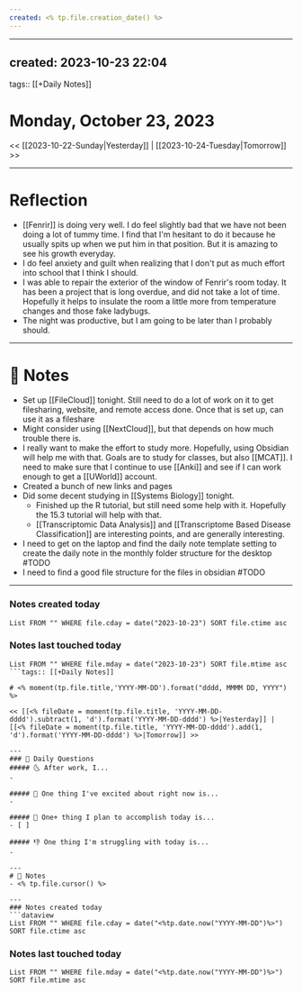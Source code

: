 ```yaml
---
created: <% tp.file.creation_date() %>
---
```

---
created: 2023-10-23 22:04
---
tags:: [[+Daily Notes]]

# Monday, October 23, 2023

<< [[2023-10-22-Sunday|Yesterday]] | [[2023-10-24-Tuesday|Tomorrow]] >>

---
# Reflection

- [[Fenrir]] is doing very well. I do feel slightly bad that we have not been doing a lot of tummy time. I find that I'm hesitant to do it because he usually spits up when we put him in that position. But it is amazing to see his growth everyday. 
- I do feel anxiety and guilt when realizing that I don't put as much effort into school that I think I should. 
- I was able to repair the exterior of the window of Fenrir's room today. It has been a project that is long overdue, and did not take a lot of time. Hopefully it helps to insulate the room a little more from temperature changes and those fake ladybugs.
- The night was productive, but I am going to be later than I probably should.

---
# 📝 Notes
- Set up [[FileCloud]] tonight. Still need to do a lot of work on it to get filesharing, website, and remote access done. Once that is set up, can use it as a fileshare
- Might consider using [[NextCloud]], but that depends on how much trouble there is.
- I really want to make the effort to study more. Hopefully, using Obsidian will help me with that. Goals are to study for classes, but also [[MCAT]]. I need to make sure that I continue to use [[Anki]] and see if I can work enough to get a [[UWorld]] account.
- Created a bunch of new links and pages
- Did some decent studying in [[Systems Biology]] tonight.
	- Finished up the R tutorial, but still need some help with it. Hopefully the 15.3 tutorial will help with that.
	- [[Transcriptomic Data Analysis]] and [[Transcriptome Based Disease Classification]] are interesting points, and are generally interesting.
- I need to get on the laptop and find the daily note template setting to create the daily note in the monthly folder structure for the desktop #TODO 
- I need to find a good file structure for the files in obsidian #TODO 

---
### Notes created today
```dataview
List FROM "" WHERE file.cday = date("2023-10-23") SORT file.ctime asc
```

### Notes last touched today
```dataview
List FROM "" WHERE file.mday = date("2023-10-23") SORT file.mtime asc
```tags:: [[+Daily Notes]]

# <% moment(tp.file.title,'YYYY-MM-DD').format("dddd, MMMM DD, YYYY") %>

<< [[<% fileDate = moment(tp.file.title, 'YYYY-MM-DD-dddd').subtract(1, 'd').format('YYYY-MM-DD-dddd') %>|Yesterday]] | [[<% fileDate = moment(tp.file.title, 'YYYY-MM-DD-dddd').add(1, 'd').format('YYYY-MM-DD-dddd') %>|Tomorrow]] >>

---
### 📅 Daily Questions
##### 🌜 After work, I...
- 

##### 🙌 One thing I've excited about right now is...
- 

##### 🚀 One+ thing I plan to accomplish today is...
- [ ] 

##### 👎 One thing I'm struggling with today is...
- 

---
# 📝 Notes
- <% tp.file.cursor() %>

---
### Notes created today
```dataview
List FROM "" WHERE file.cday = date("<%tp.date.now("YYYY-MM-DD")%>") SORT file.ctime asc
```

### Notes last touched today
```dataview
List FROM "" WHERE file.mday = date("<%tp.date.now("YYYY-MM-DD")%>") SORT file.mtime asc
```